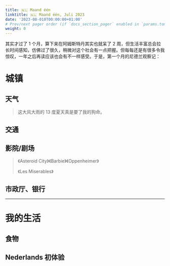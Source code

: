 ```yaml
---
title: 🇳🇱 Maand één
linktitle: 🇳🇱 Maand één, Juli 2023
date: '2023-08-010T00:00:00+01:00'
# Prev/next pager order (if `docs_section_pager` enabled in `params.toml`)
weight: 0
---
```


其实才过了 1 个月，算下来在阿姆斯特丹其实也就呆了 2 周，但生活丰富总会拉长时间感知，仿佛过了很久，稍微对这个社会有一点把握。但每每还是有很多令我惊叹，一年之后再读应该也会有不一样感受。于是，第一个月的尼德兰观察记：

# 城镇

## 天气

> 这大风大雨的 13 度夏天真是要了我的狗命。

## 交通

## 影院/剧场

> 《Asteroid City》《Barbie》《Oppenheimer》
>
> 《Les Miserables》

## 市政厅、银行

---

# 我的生活

## 食物

## Nederlands 初体验
